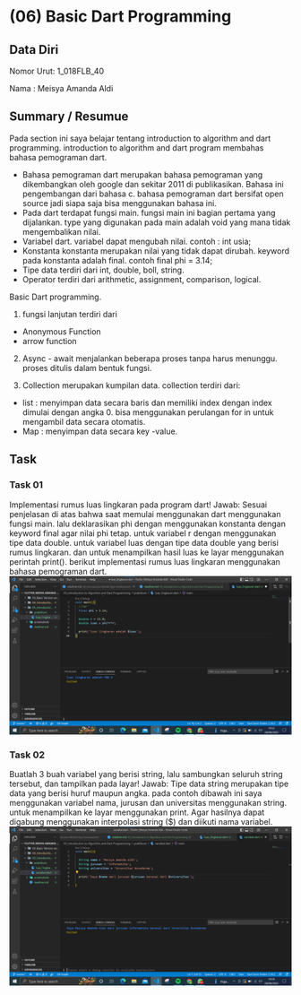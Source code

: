 # (06) Basic Dart Programming
## Data Diri
Nomor Urut: 1_018FLB_40

Nama : Meisya Amanda Aldi

## Summary / Resumue
Pada section ini saya belajar tentang introduction to algorithm and dart programming. introduction to algorithm and dart program membahas bahasa pemograman dart.
- Bahasa pemograman dart merupakan bahasa pemograman yang dikembangkan oleh google dan sekitar 2011 di publikasikan. Bahasa ini pengembangan dari bahasa c. bahasa pemograman dart bersifat open source jadi siapa saja bisa menggunakan bahasa ini. 
- Pada dart terdapat fungsi main. fungsi main ini bagian pertama yang dijalankan. type yang digunakan pada main adalah void yang mana tidak mengembalikan nilai. 
- Variabel dart.
variabel dapat mengubah nilai. contoh : int usia;
- Konstanta 
konstanta merupakan nilai yang tidak dapat dirubah. keyword pada konstanta adalah final. contoh final phi = 3.14;
- Tipe data
terdiri dari int, double, boll, string.
- Operator 
terdiri dari arithmetic, assignment, comparison, logical.

Basic Dart programming. 
1. fungsi lanjutan terdiri dari
- Anonymous Function 
- arrow function 

2. Async - await
menjalankan beberapa proses tanpa harus menunggu.  proses ditulis dalam bentuk fungsi.

3. Collection merupakan kumpilan data. collection terdiri dari:
- list : menyimpan data secara baris dan memiliki index dengan index dimulai dengan angka 0. bisa menggunakan perulangan for in untuk mengambil data secara otomatis.
- Map : menyimpan data secara key -value. 

## Task

### Task 01
Implementasi rumus luas lingkaran pada program dart!
Jawab:
Sesuai penjelasan di atas bahwa saat memulai menggunakan dart menggunakan fungsi main. lalu deklarasikan phi dengan menggunakan konstanta dengan keyword final agar nilai phi tetap. 
untuk variabel r dengan menggunakan tipe data double. untuk variabel luas dengan tipe data double yang berisi rumus lingkaran. dan untuk menampilkan hasil luas ke layar menggunakan perintah print(). berikut implementasi rumus luas lingkaran menggunakan bahasa pemograman dart.
![luas_lingkaran](screenshots/luas_lingkaran.png)

### Task 02
Buatlah 3 buah variabel yang berisi string, lalu sambungkan seluruh string tersebut, dan tampilkan pada layar!
Jawab:
Tipe data string merupakan tipe data yang berisi huruf maupun angka. pada contoh dibawah ini saya menggunakan variabel nama, jurusan dan universitas menggunakan string. untuk menampilkan ke layar menggunakan print. Agar hasilnya dapat digabung menggunakan interpolasi string ($) dan diikuti nama variabel.
![variabel](screenshots/variabel.png)